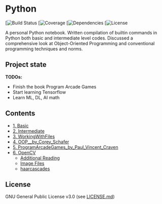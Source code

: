 # Python

[![Build Status](https://img.shields.io/appveyor/ci/gruntjs/grunt.svg)
[![Coverage](https://img.shields.io/azure-devops/coverage/swellaby/opensource/25.svg)
[![Dependencies](https://img.shields.io/david/expressjs/express.svg)
[![License](https://img.shields.io/eclipse-marketplace/l/notepad4e.svg)


A personal Python notebook. Written compilation of builtin commands in Python both basic and intermediate level codes. Discussed a comprehensive look at Object-Oriented Programming and conventional programming techniques and norms. 

Project state
-------------
**TODOs:**
* Finish the book Program Arcade Games
* Start learning Tensorflow
* Learn ML, DL, AI math

Contents
--------
 * [1. Basic](https://github.com/reyfrancis/Mastering-Python/tree/master/1.%20Basic)
 * [2. Intermediate](https://github.com/reyfrancis/Mastering-Python/tree/master/2.%20Intermediate)
 * [3. WorkingWithFiles](https://github.com/reyfrancis/Mastering-Python/tree/master/3.%20WorkingWithFiles)
 * [4. OOP__by_Corey_Schafer](https://github.com/reyfrancis/Mastering-Python/tree/master/4.%20OOP__by_Corey_Schafer)
 * [5. ProgramArcadeGames_by_Paul_Vincent_Craven](https://github.com/reyfrancis/Mastering-Python/tree/master/5.%20ProgramArcadeGames_by_Paul_Vincent_Craven)
 * [6. OpenCV](https://github.com/reyfrancis/Mastering-Python/tree/master/6.%20OpenCV)
   * [Additional Reading](https://github.com/reyfrancis/Mastering-Python/tree/master/6.%20OpenCV/Additional%20Reading)
   * [Image Files](https://github.com/reyfrancis/Mastering-Python/tree/master/6.%20OpenCV/Image%20Files)
   * [haarcascades](https://github.com/reyfrancis/Mastering-Python/tree/master/6.%20OpenCV/haarcascades)
  
License
-------
GNU General Public License v3.0 (see [LICENSE.md](https://github.com/reyfrancis/Mastering-Python/blob/master/LICENSE))
